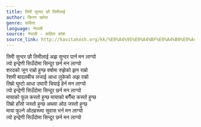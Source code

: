 ```yaml
---
title: तिमी सुन्दर छौ तिमीलाई
author: किरण खरेल
genre: कविता
language: नेपाली
source: नेपाली - कविता कोश
source_link: http://kavitakosh.org/kk/%E0%A4%95%E0%A4%BF%E0%A4%B0%E0%A4%A3_%E0%A4%96%E0%A4%B0%E0%A5%87%E0%A4%B2
---
```


तिमी सुन्दर छौ तिमीलाई अझ सुन्दर पार्न मन लाग्यो  
त्यो इन्द्रेणी सिउँदोमा सिन्दूर छर्न मन लाग्यो  
शरदको जून राम्रो हुन्छ वर्षामा रुझेको झन राम्रो  
रेशमी बादलबीच लजाई आधा लुकेको अझ राम्रो  
तिम्रो घुम्टो आधा उघारी चियाई हेर्न मन लाग्यो  
त्यो इन्द्रेणी सिउँदोमा सिन्दूर छर्न मन लाग्यो  
मायाको फूल कस्तो हुन्छ मायाको बगैँचा कस्तो हुन्छ  
तिम्रो हाँसो जस्तो हुन्छ अथवा ओठ जस्तो हुन्छ  
माया फुल्ने ओठहरूमा सुवास भर्न मन लाग्यो  
त्यो इन्द्रेणी सिउँदोमा सिन्दूर छर्न मन लाग्यो
